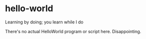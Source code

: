 # hello-world
Learning by doing; you learn while I do

There's no actual HelloWorld program or script here. Disappointing.
